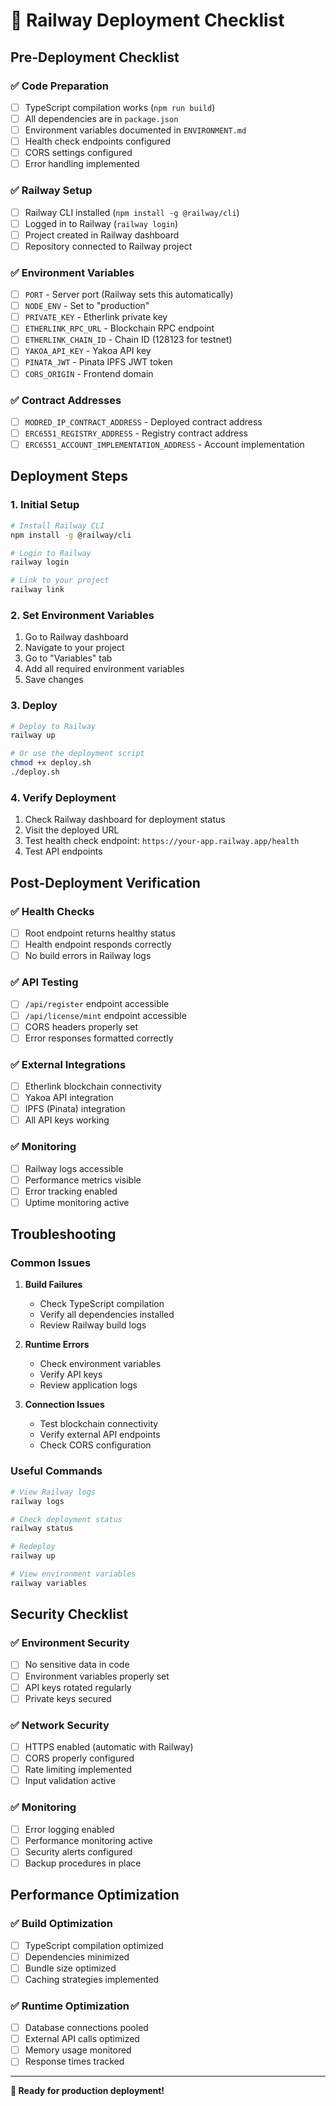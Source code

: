 # 🚀 Railway Deployment Checklist

## Pre-Deployment Checklist

### ✅ Code Preparation
- [ ] TypeScript compilation works (`npm run build`)
- [ ] All dependencies are in `package.json`
- [ ] Environment variables documented in `ENVIRONMENT.md`
- [ ] Health check endpoints configured
- [ ] CORS settings configured
- [ ] Error handling implemented

### ✅ Railway Setup
- [ ] Railway CLI installed (`npm install -g @railway/cli`)
- [ ] Logged in to Railway (`railway login`)
- [ ] Project created in Railway dashboard
- [ ] Repository connected to Railway project

### ✅ Environment Variables
- [ ] `PORT` - Server port (Railway sets this automatically)
- [ ] `NODE_ENV` - Set to "production"
- [ ] `PRIVATE_KEY` - Etherlink private key
- [ ] `ETHERLINK_RPC_URL` - Blockchain RPC endpoint
- [ ] `ETHERLINK_CHAIN_ID` - Chain ID (128123 for testnet)
- [ ] `YAKOA_API_KEY` - Yakoa API key
- [ ] `PINATA_JWT` - Pinata IPFS JWT token
- [ ] `CORS_ORIGIN` - Frontend domain

### ✅ Contract Addresses
- [ ] `MODRED_IP_CONTRACT_ADDRESS` - Deployed contract address
- [ ] `ERC6551_REGISTRY_ADDRESS` - Registry contract address
- [ ] `ERC6551_ACCOUNT_IMPLEMENTATION_ADDRESS` - Account implementation

## Deployment Steps

### 1. Initial Setup
```bash
# Install Railway CLI
npm install -g @railway/cli

# Login to Railway
railway login

# Link to your project
railway link
```

### 2. Set Environment Variables
1. Go to Railway dashboard
2. Navigate to your project
3. Go to "Variables" tab
4. Add all required environment variables
5. Save changes

### 3. Deploy
```bash
# Deploy to Railway
railway up

# Or use the deployment script
chmod +x deploy.sh
./deploy.sh
```

### 4. Verify Deployment
1. Check Railway dashboard for deployment status
2. Visit the deployed URL
3. Test health check endpoint: `https://your-app.railway.app/health`
4. Test API endpoints

## Post-Deployment Verification

### ✅ Health Checks
- [ ] Root endpoint returns healthy status
- [ ] Health endpoint responds correctly
- [ ] No build errors in Railway logs

### ✅ API Testing
- [ ] `/api/register` endpoint accessible
- [ ] `/api/license/mint` endpoint accessible
- [ ] CORS headers properly set
- [ ] Error responses formatted correctly

### ✅ External Integrations
- [ ] Etherlink blockchain connectivity
- [ ] Yakoa API integration
- [ ] IPFS (Pinata) integration
- [ ] All API keys working

### ✅ Monitoring
- [ ] Railway logs accessible
- [ ] Performance metrics visible
- [ ] Error tracking enabled
- [ ] Uptime monitoring active

## Troubleshooting

### Common Issues

1. **Build Failures**
   - Check TypeScript compilation
   - Verify all dependencies installed
   - Review Railway build logs

2. **Runtime Errors**
   - Check environment variables
   - Verify API keys
   - Review application logs

3. **Connection Issues**
   - Test blockchain connectivity
   - Verify external API endpoints
   - Check CORS configuration

### Useful Commands
```bash
# View Railway logs
railway logs

# Check deployment status
railway status

# Redeploy
railway up

# View environment variables
railway variables
```

## Security Checklist

### ✅ Environment Security
- [ ] No sensitive data in code
- [ ] Environment variables properly set
- [ ] API keys rotated regularly
- [ ] Private keys secured

### ✅ Network Security
- [ ] HTTPS enabled (automatic with Railway)
- [ ] CORS properly configured
- [ ] Rate limiting implemented
- [ ] Input validation active

### ✅ Monitoring
- [ ] Error logging enabled
- [ ] Performance monitoring active
- [ ] Security alerts configured
- [ ] Backup procedures in place

## Performance Optimization

### ✅ Build Optimization
- [ ] TypeScript compilation optimized
- [ ] Dependencies minimized
- [ ] Bundle size optimized
- [ ] Caching strategies implemented

### ✅ Runtime Optimization
- [ ] Database connections pooled
- [ ] External API calls optimized
- [ ] Memory usage monitored
- [ ] Response times tracked

---

**🎉 Ready for production deployment!** 
